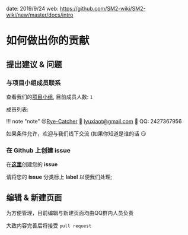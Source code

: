 date: 2019/9/24
web: https://github.com/SM2-wiki/SM2-wiki/new/master/docs/intro

# 如何做出你的贡献

## 提出建议 & 问题

### 与项目小组成员联系

查看我们的[项目小组](https://github.com/SM2-wiki), 目前成员人数: ``1``

成员列表:

!!! note "note"
    @[Rye-Catcher](https://github.com/Rye-Catcher)
    :email: lyuxiaot@gmail.com
    :speech_balloon: QQ: 2427367956 

如果条件允许，欢迎与我们线下交流 (如果你知道是谁的话 :smirk:



### 在 **Github** 上创建 **issue**

在[**这里**](https://github.com/SM2-wiki/SM2-wiki/issues)创建您的 **issue**

请将您的 **issue** 分类标上 **label** 以便我们处理;


## 编辑 & 新建页面


为方便管理，目前编辑与新建页面均由QQ群内人员负责

大致内容完善后将接受 ``pull request``



